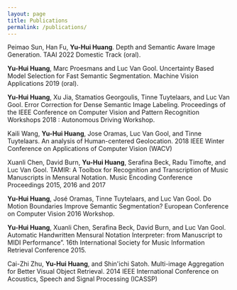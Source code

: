 ```yaml
---
layout: page
title: Publications
permalink: /publications/
---
```

Peimao Sun, Han Fu, <b>Yu-Hui Huang</b>. Depth and Semantic Aware Image Generation. TAAI 2022 Domestic Track (oral).

<b>Yu-Hui Huang</b>, Marc Proesmans and Luc Van Gool. Uncertainty Based Model Selection for Fast Semantic Segmentation. Machine Vision Applications 2019 (oral).

<b>Yu-Hui Huang</b>, Xu Jia, Stamatios Georgoulis, Tinne Tuytelaars, and Luc Van Gool. Error Correction for Dense Semantic Image Labeling. Proceedings of the IEEE Conference on Computer Vision and Pattern Recognition Workshops 2018 : Autonomous Driving Workshop.

Kaili Wang, <b>Yu-Hui Huang</b>, Jose Oramas, Luc Van Gool, and Tinne Tuytelaars. An analysis of Human-centered Geolocation. 2018 IEEE Winter Conference on Applications of Computer Vision (WACV)

Xuanli Chen, David Burn, <b>Yu-Hui Huang</b>, Serafina Beck, Radu Timofte, and Luc Van Gool. TAMIR: A Toolbox for Recognition and Transcription of Music Manuscripts in Mensural Notation. Music Encoding Conference Proceedings 2015, 2016 and 2017

<b>Yu-Hui Huang</b>, José Oramas, Tinne Tuytelaars, and Luc Van Gool. Do Motion Boundaries Improve Semantic Segmentation? European Conference on Computer Vision 2016 Workshop.

<b>Yu-Hui Huang</b>, Xuanli Chen, Serafina Beck, David Burn, and Luc Van Gool. Automatic Handwritten Mensural Notation Interpreter: from Manuscript to MIDI Performance”. 16th International Society for Music Information Retrieval Conference 2015. 

Cai-Zhi Zhu, <b>Yu-Hui Huang</b>, and Shin'ichi Satoh. Multi-image Aggregation for Better Visual Object Retrieval. 2014 IEEE International Conference on Acoustics, Speech and Signal Processing (ICASSP)
